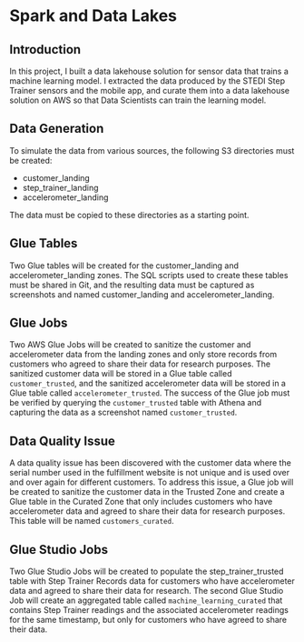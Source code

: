 # Spark and Data Lakes

## Introduction
In this project, I built a data lakehouse solution for sensor data that trains a machine learning model. I extracted the data produced by the STEDI Step Trainer sensors and the mobile app, and curate them into a data lakehouse solution on AWS so that Data Scientists can train the learning model.


## Data Generation
To simulate the data from various sources, the following S3 directories must be created:

- customer_landing
- step_trainer_landing
- accelerometer_landing

The data must be copied to these directories as a starting point.

## Glue Tables
Two Glue tables will be created for the customer_landing and accelerometer_landing zones. The SQL scripts used to create these tables must be shared in Git, and the resulting data must be captured as screenshots and named customer_landing and accelerometer_landing.

## Glue Jobs
Two AWS Glue Jobs will be created to sanitize the customer and accelerometer data from the landing zones and only store records from customers who agreed to share their data for research purposes. The sanitized customer data will be stored in a Glue table called ```customer_trusted```, and the sanitized accelerometer data will be stored in a Glue table called ```accelerometer_trusted```. The success of the Glue job must be verified by querying the ```customer_trusted``` table with Athena and capturing the data as a screenshot named ```customer_trusted```.

## Data Quality Issue
A data quality issue has been discovered with the customer data where the serial number used in the fulfillment website is not unique and is used over and over again for different customers. To address this issue, a Glue job will be created to sanitize the customer data in the Trusted Zone and create a Glue table in the Curated Zone that only includes customers who have accelerometer data and agreed to share their data for research purposes. This table will be named ```customers_curated```.

## Glue Studio Jobs
Two Glue Studio Jobs will be created to populate the step_trainer_trusted table with Step Trainer Records data for customers who have accelerometer data and agreed to share their data for research. The second Glue Studio Job will create an aggregated table called ```machine_learning_curated``` that contains Step Trainer readings and the associated accelerometer readings for the same timestamp, but only for customers who have agreed to share their data.
